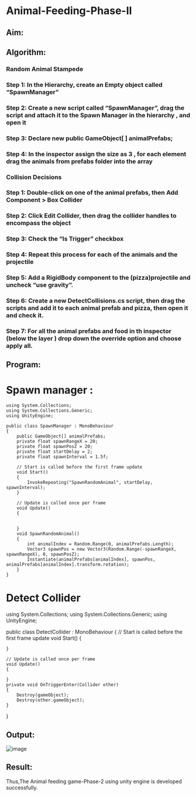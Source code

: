 # Animal-Feeding-Phase-II

## Aim:

## Algorithm:
### Random Animal Stampede
### Step 1: In the Hierarchy, create an Empty object called “SpawnManager”
### Step 2: Create a new script called “SpawnManager”, drag the script and attach it to the Spawn Manager in the hierarchy , and open it
### Step 3: Declare new public GameObject[ ] animalPrefabs;
### Step 4: In the inspector assign the size as 3 , for each element drag the animals from prefabs folder into the array

### Collision Decisions
### Step 1: Double-click on one of the animal prefabs, then Add Component > Box Collider
### Step 2: Click Edit Collider, then drag the collider handles to encompass the object
### Step 3: Check the “Is Trigger” checkbox
### Step 4: Repeat this process for each of the animals and the projectile
### Step 5: Add a RigidBody component to the (pizza)projectile and uncheck “use gravity”.
### Step 6: Create a new DetectCollisions.cs script, then drag the scripts and add it to each animal prefab and pizza, then open it and check it.
### Step 7: For all the animal prefabs and food in th inspector (below the  layer ) drop down the override option and choose apply all.

## Program:
# Spawn manager :
```
using System.Collections;
using System.Collections.Generic;
using UnityEngine;

public class SpawnManager : MonoBehaviour
{
    public GameObject[] animalPrefabs;
    private float spawnRangeX = 20;
    private float spawnPosZ = 20;
    private float startDelay = 2;
    private float spawnInterval = 1.5f;

    // Start is called before the first frame update
    void Start()
    {
        InvokeRepeating("SpawnRandomAnimal", startDelay, spawnInterval);
    }

    // Update is called once per frame
    void Update()
    {


    }
    void SpawnRandomAnimal()
    {
        int animalIndex = Random.Range(0, animalPrefabs.Length);
        Vector3 spawnPos = new Vector3(Random.Range(-spawnRangeX, spawnRangeX), 0, spawnPosZ);
        Instantiate(animalPrefabs[animalIndex], spawnPos, animalPrefabs[animalIndex].transform.rotation);
    }
}

```
# Detect Collider
using System.Collections;
using System.Collections.Generic;
using UnityEngine;

public class DetectCollider : MonoBehaviour
{
    // Start is called before the first frame update
    void Start()
    {
        
    }

    // Update is called once per frame
    void Update()
    {
        
    }
    private void OnTriggerEnter(Collider other)
    {
        Destroy(gameObject);
        Destroy(other.gameObject);
    }
}

## Output:
![image](https://github.com/VismayaNair/Animal-Feeding-Phase-II/assets/93427210/526da763-1cbc-4cdb-a745-46373bed2ecc)


## Result:
Thus,The Animal feeding game-Phase-2 using unity engine is developed successfully.

